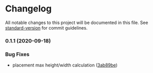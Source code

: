 # Changelog

All notable changes to this project will be documented in this file. See [standard-version](https://github.com/conventional-changelog/standard-version) for commit guidelines.

### 0.1.1 (2020-09-18)


### Bug Fixes

* placement max height/width calculation ([3ab89be](https://github.com/interfacesdev/popover-util/commit/3ab89bef1c8939b3af4b712a550453825aee706c))
